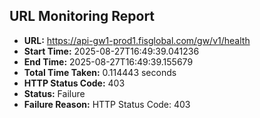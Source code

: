 ## URL Monitoring Report

- **URL:** https://api-gw1-prod1.fisglobal.com/gw/v1/health
- **Start Time:** 2025-08-27T16:49:39.041236
- **End Time:** 2025-08-27T16:49:39.155679
- **Total Time Taken:** 0.114443 seconds
- **HTTP Status Code:** 403
- **Status:** Failure
- **Failure Reason:** HTTP Status Code: 403
